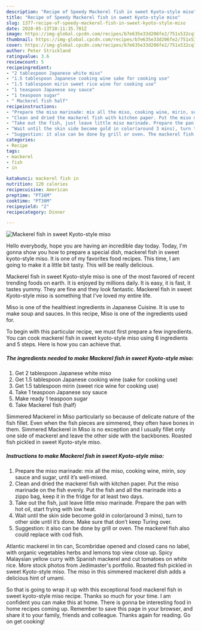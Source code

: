 ```yaml
---
description: "Recipe of Speedy Mackerel fish in sweet Kyoto-style miso"
title: "Recipe of Speedy Mackerel fish in sweet Kyoto-style miso"
slug: 1377-recipe-of-speedy-mackerel-fish-in-sweet-kyoto-style-miso
date: 2020-05-13T10:11:35.701Z
image: https://img-global.cpcdn.com/recipes/b7e635e33d206fe2/751x532cq70/mackerel-fish-in-sweet-kyoto-style-miso-recipe-main-photo.jpg
thumbnail: https://img-global.cpcdn.com/recipes/b7e635e33d206fe2/751x532cq70/mackerel-fish-in-sweet-kyoto-style-miso-recipe-main-photo.jpg
cover: https://img-global.cpcdn.com/recipes/b7e635e33d206fe2/751x532cq70/mackerel-fish-in-sweet-kyoto-style-miso-recipe-main-photo.jpg
author: Peter Strickland
ratingvalue: 3.6
reviewcount: 5
recipeingredient:
- "2 tablespoon Japanese white miso"
- "1.5 tablespoon Japanese cooking wine sake for cooking use"
- "1.5 tablespoon mirin sweet rice wine for cooking use"
- "1 teaspoon Japanese soy sauce"
- "1 teaspoon sugar"
- " Mackerel fish half"
recipeinstructions:
- "Prepare the miso marinade: mix all the miso, cooking wine, mirin, soy sauce and sugar, until it’s well-mixed."
- "Clean and dried the mackerel fish with kitchen paper. Put the miso marinade on the fish evenly. Put the fish and all the marinade into a zippo bag, keep it in the fridge for at least two days."
- "Take out the fish, just leave little miso marinade. Prepare the pan with hot oil, start frying with low heat."
- "Wait until the skin side become gold in color(around 3 mins), turn to other side until it’s done. Make sure that don’t keep Turing over."
- "Suggestion: it also can be done by grill or oven. The mackerel fish also could replace with cod fish."
categories:
- Recipe
tags:
- mackerel
- fish
- in

katakunci: mackerel fish in 
nutrition: 120 calories
recipecuisine: American
preptime: "PT16M"
cooktime: "PT30M"
recipeyield: "2"
recipecategory: Dinner

---
```



![Mackerel fish in sweet Kyoto-style miso](https://img-global.cpcdn.com/recipes/b7e635e33d206fe2/751x532cq70/mackerel-fish-in-sweet-kyoto-style-miso-recipe-main-photo.jpg)

Hello everybody, hope you are having an incredible day today. Today, I'm gonna show you how to prepare a special dish, mackerel fish in sweet kyoto-style miso. It is one of my favorites food recipes. This time, I am going to make it a little bit tasty. This will be really delicious.

Mackerel fish in sweet Kyoto-style miso is one of the most favored of recent trending foods on earth. It is enjoyed by millions daily. It is easy, it is fast, it tastes yummy. They are fine and they look fantastic. Mackerel fish in sweet Kyoto-style miso is something that I've loved my entire life.

Miso is one of the healthiest ingredients in Japanese Cuisine. It is use to make soup and sauces. In this recipe, Miso is one of the ingredients used for.


To begin with this particular recipe, we must first prepare a few ingredients. You can cook mackerel fish in sweet kyoto-style miso using 6 ingredients and 5 steps. Here is how you can achieve that.

<!--inarticleads1-->

##### The ingredients needed to make Mackerel fish in sweet Kyoto-style miso:

1. Get 2 tablespoon Japanese white miso
1. Get 1.5 tablespoon Japanese cooking wine (sake for cooking use)
1. Get 1.5 tablespoon mirin (sweet rice wine for cooking use)
1. Take 1 teaspoon Japanese soy sauce
1. Make ready 1 teaspoon sugar
1. Take  Mackerel fish (half)


Simmered Mackerel in Miso particularly so because of delicate nature of the fish fillet. Even when the fish pieces are simmered, they often have bones in them. Simmered Mackerel in Miso is no exception and I usually fillet only one side of mackerel and leave the other side with the backbones. Roasted fish pickled in sweet Kyoto-style miso. 

<!--inarticleads2-->

##### Instructions to make Mackerel fish in sweet Kyoto-style miso:

1. Prepare the miso marinade: mix all the miso, cooking wine, mirin, soy sauce and sugar, until it’s well-mixed.
1. Clean and dried the mackerel fish with kitchen paper. Put the miso marinade on the fish evenly. Put the fish and all the marinade into a zippo bag, keep it in the fridge for at least two days.
1. Take out the fish, just leave little miso marinade. Prepare the pan with hot oil, start frying with low heat.
1. Wait until the skin side become gold in color(around 3 mins), turn to other side until it’s done. Make sure that don’t keep Turing over.
1. Suggestion: it also can be done by grill or oven. The mackerel fish also could replace with cod fish.


Atlantic mackerel in tin can, Scombridae opened and closed cans no label, with organic vegetables herbs and lemons top view close up. Spicy Malaysian yellow curry with Spanish mackerel and cut tomatoes on white rice. More stock photos from Jedimaster&#39;s portfolio. Roasted fish pickled in sweet Kyoto-style miso. The miso in this simmered mackerel dish adds a delicious hint of umami. 

So that is going to wrap it up with this exceptional food mackerel fish in sweet kyoto-style miso recipe. Thanks so much for your time. I am confident you can make this at home. There is gonna be interesting food in home recipes coming up. Remember to save this page in your browser, and share it to your family, friends and colleague. Thanks again for reading. Go on get cooking!
